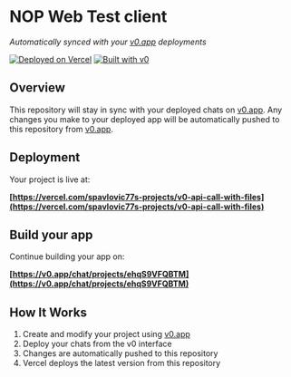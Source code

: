 # NOP Web Test client

*Automatically synced with your [v0.app](https://v0.app) deployments*

[![Deployed on Vercel](https://img.shields.io/badge/Deployed%20on-Vercel-black?style=for-the-badge&logo=vercel)](https://vercel.com/spavlovic77s-projects/v0-api-call-with-files)
[![Built with v0](https://img.shields.io/badge/Built%20with-v0.app-black?style=for-the-badge)](https://v0.app/chat/projects/ehqS9VFQBTM)

## Overview

This repository will stay in sync with your deployed chats on [v0.app](https://v0.app).
Any changes you make to your deployed app will be automatically pushed to this repository from [v0.app](https://v0.app).

## Deployment

Your project is live at:

**[https://vercel.com/spavlovic77s-projects/v0-api-call-with-files](https://vercel.com/spavlovic77s-projects/v0-api-call-with-files)**

## Build your app

Continue building your app on:

**[https://v0.app/chat/projects/ehqS9VFQBTM](https://v0.app/chat/projects/ehqS9VFQBTM)**

## How It Works

1. Create and modify your project using [v0.app](https://v0.app)
2. Deploy your chats from the v0 interface
3. Changes are automatically pushed to this repository
4. Vercel deploys the latest version from this repository